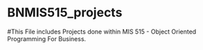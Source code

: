 # BNMIS515_projects

#This File includes Projects done within MIS 515 - Object Oriented Programming For Business.
